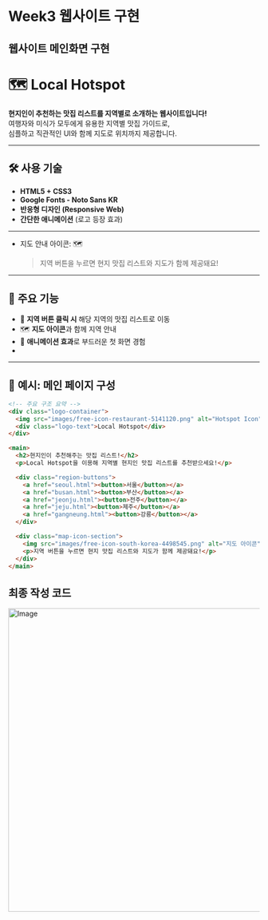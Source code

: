 # Week3 웹사이트 구현

## 웹사이트 메인화면 구현

# 🗺️ Local Hotspot

**현지인이 추천하는 맛집 리스트를 지역별로 소개하는 웹사이트입니다!**  
여행자와 미식가 모두에게 유용한 지역별 맛집 가이드로,  
심플하고 직관적인 UI와 함께 지도로 위치까지 제공합니다.

---

## 🛠️ 사용 기술

- **HTML5 + CSS3**  
- **Google Fonts - Noto Sans KR**
- **반응형 디자인 (Responsive Web)**  
- **간단한 애니메이션** (로고 등장 효과)

---

- 지도 안내 아이콘:
  🗺️ 
  > 지역 버튼을 누르면 현지 맛집 리스트와 지도가 함께 제공돼요!


---

## 🧭 주요 기능

- 📍 **지역 버튼 클릭 시** 해당 지역의 맛집 리스트로 이동  
- 🗺️ **지도 아이콘**과 함께 지역 안내  
- 🎨 **애니메이션 효과**로 부드러운 첫 화면 경험
- 
---

## 📌 예시: 메인 페이지 구성

```html
<!-- 주요 구조 요약 -->
<div class="logo-container">
  <img src="images/free-icon-restaurant-5141120.png" alt="Hotspot Icon">
  <div class="logo-text">Local Hotspot</div>
</div>

<main>
  <h2>현지인이 추천해주는 맛집 리스트!</h2>
  <p>Local Hotspot을 이용해 지역별 현지인 맛집 리스트를 추천받으세요!</p>

  <div class="region-buttons">
    <a href="seoul.html"><button>서울</button></a>
    <a href="busan.html"><button>부산</button></a>
    <a href="jeonju.html"><button>전주</button></a>
    <a href="jeju.html"><button>제주</button></a>
    <a href="gangneung.html"><button>강릉</button></a>
  </div>

  <div class="map-icon-section">
    <img src="images/free-icon-south-korea-4498545.png" alt="지도 아이콘">
    <p>지역 버튼을 누르면 현지 맛집 리스트와 지도가 함께 제공돼요!</p>
  </div>
</main>
```
## 최종 작성 코드

<img width="608" alt="Image" src="https://github.com/user-attachments/assets/9f07241e-33d6-4afd-b8b0-b2e95b929e8e" />
